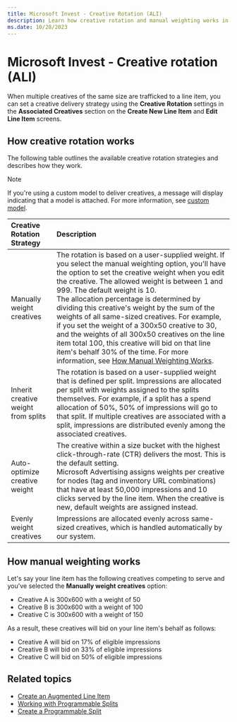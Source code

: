 ```yaml
---
title: Microsoft Invest - Creative Rotation (ALI)
description: Learn how creative rotation and manual weighting works in this page. 
ms.date: 10/28/2023
---
```



# Microsoft Invest - Creative rotation (ALI) 

When multiple creatives of the same size are trafficked to a line item, you can set a creative delivery strategy using the **Creative Rotation** settings in the **Associated Creatives** section on the **Create New Line Item** and **Edit Line Item** screens.

## How creative rotation works

The following table outlines the available creative rotation strategies and describes how they work.

> [!NOTE]
> If you're using a custom model to deliver creatives, a message will display indicating that a model is attached. For more information, see [custom model](../data-science-toolkit/custom-models.md).

| Creative Rotation Strategy | Description |
|:-|:-|
| Manually weight creatives | The rotation is based on a user-supplied weight. If you select the manual weighting option, you'll have the option to set the creative weight when you edit the creative. The allowed weight is between 1 and 999. The default weight is 10.<br>The allocation percentage is determined by dividing this creative's weight by the sum of the weights of all same-sized creatives. For example, if you set the weight of a 300x50 creative to 30, and the weights of all 300x50 creatives on the line item total 100, this creative will bid on that line item's behalf 30% of the time. For more information, see [How Manual Weighting Works](#how-manual-weighting-works). |
| Inherit creative weight from splits | The rotation is based on a user-supplied weight that is defined per split. Impressions are allocated per split with weights assigned to the splits themselves. For example, if a split has a spend allocation of 50%, 50% of impressions will go to that split. If multiple creatives are associated with a split, impressions are distributed evenly among the associated creatives. |
| Auto-optimize creative weight | The creative within a size bucket with the highest click-through-rate (CTR) delivers the most. This is the default setting.<br>Microsoft Advertising assigns weights per creative for nodes (tag and inventory URL combinations) that have at least 50,000 impressions and 10 clicks served by the line item. When the creative is new, default weights are assigned instead. |
| Evenly weight creatives | Impressions are allocated evenly across same-sized creatives, which is handled automatically by our system. |

## How manual weighting works

Let's say your line item has the following creatives competing to serve and you've selected the **Manually weight creatives** option:

- Creative A is 300x600 with a weight of 50
- Creative B is 300x600 with a weight of 100
- Creative C is 300x600 with a weight of 150

As a result, these creatives will bid on your line item's behalf as follows:

- Creative A will bid on 17% of eligible impressions
- Creative B will bid on 33% of eligible impressions
- Creative C will bid on 50% of eligible impressions

## Related topics

- [Create an Augmented Line Item](create-an-augmented-line-item-ali.md)
- [Working with Programmable Splits](working-with-programmable-splits.md)
- [Create a Programmable Split](create-a-programmable-split.md)
